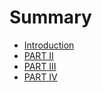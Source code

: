 # Summary

* [Introduction](README.md)
* [PART II](partII.md)
* [PART III](part_iii.md)
* [PART IV](part_iv.md)

